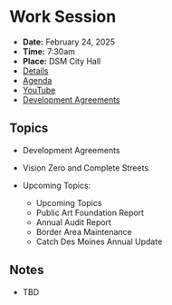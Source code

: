 # Work Session

- **Date:** February 24, 2025
- **Time:** 7:30am
- **Place:** DSM City Hall
- [Details](https://www.dsm.city/citycouncil_detail_T60_R3214.php)
- [Agenda](https://councildocs.dsm.city/agendas/2025/20250224CouncilWorkSession.pdf)
- [YouTube](https://youtube.com/live/0B9J5qASc7w)
- [Development Agreements](https://www.dsm.city/document_center/City%20Clerk/Work%20Sessions/2025/Development%20Agreements.pdf)

## Topics

- Development Agreements
- Vision Zero and Complete Streets

- Upcoming Topics:
    - Upcoming Topics
    - Public Art Foundation Report
    - Annual Audit Report
    - Border Area Maintenance
    - Catch Des Moines Annual Update 

## Notes

- TBD
